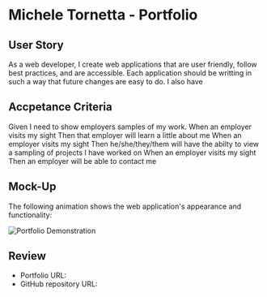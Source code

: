 # Michele Tornetta - Portfolio

## User Story

As a web developer, I create web applications that are user friendly, follow best practices, and are accessible.  Each application should be writting in such a way that future changes are easy to do.  I also have 

## Accpetance Criteria

Given I need to show employers samples of my work.
When an employer visits my sight
Then that employer will learn a little about me
When an employer visits my sight
Then he/she/they/them will have the abilty to view a sampling of projects I have worked on
When an employer visits my sight
Then an employer will be able to contact me 

## Mock-Up

The following animation shows the web application's appearance and functionality:

![Portfolio Demonstration](./Assets/images/02-advanced-css-homework-demo.gif)

## Review

* Portfolio URL:
* GitHub repository URL: